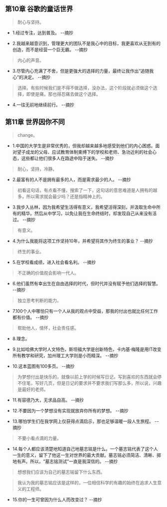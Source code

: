 ## 第10章 谷歌的童话世界

>耐心与坚持。

- 1.经过专注，达到普及。 --摘抄

- 2.我越来越意识到，管理更大的团队不是我心中的目标，我更喜欢从无到有的创造，而不是经营一个巨无霸。 --摘抄

>内心的声音。

- 3.尽管内心充满了不舍，但是更强大的选择的力量，最终让我作出“追随我心”的决定。 --摘抄

>选择。有些时候我们是不得不做选择，没办法，这个阶段就必须做这个选择，即使是痛，那也得忍痛去做这个选择。

- 4.一往无前地继续前行。 --摘抄

## 第11章 世界因你不同

>change。

- 1.中国的大学生是非常优秀的，但我却越来越多地感受到他们的内心困惑。面对望子成龙的父母、应试教育体制束缚下的学校和老师、急功近利的社会心态，这些都让他们很多人在路途中陷于迷失。 --摘抄

>耐心，坚持，冷静。

- 2.最富有的人不是拥有最多的人，而是需求最少的人。 --摘抄

>初看这句话，有点看不懂，搜索了一下，这句话的意思难道是人拥有的越多，所以需求就会最少吗？还是指精神上的。

- 3.我步入丛林，因为我希望生活得有意义，我希望活得深刻，并汲取生命中所有的精华。然后从中学习，以免让我在生命终结时，却发现自己从来没有活过。 --摘抄

>有意义。

- 4.为什么我能将这项工作坚持10年，并希望将其作为终生的事业？ --摘抄

>终生的事业。

- 5.在学校看成绩，进入社会看名利。 --摘抄

>不正确的价值观会影响一代人。

- 6.他们虽然有幸出生在自由选择的时代，但时代并没有赋予他们选择的智慧。 --摘抄

>独立思考判断的能力。

- 7.100个人中哪怕只有一个人从我的观点中受益，那我的付出也就比任何工作都有价值。 --摘抄

>帮助他人，情怀，社会责任感。

- 8.理念。

- 9.比如哈佛大学时人文特色，斯坦福大学是创新特色，卡内基·梅隆是用IT改变所有教学和研究，加州理工大学则是小而精深。 --摘抄

- 10.这本蓝图有100多页。 --摘抄

>为梦想付出是快乐的，就像以前上学的时候写日记，写到喜欢的东西就会停不住笔，写好几页，但是日记的要求并不要求我们写那么多，所以说，兴趣是最好的老师。

- 11.有容德乃大，无求品自高。 --摘抄

- 12.不要因为一个梦想没有实现就放弃你所有的梦想。 --摘抄

- 13.哪怕学生们在我学网上仅获得点滴启示，那也足够温暖一段人生旅程。 --摘抄

>不要小看点滴的力量。

- 14.每个人都应该清楚地知道自己地墓志铭是什么。一个墓志铭代表了这个人一生的意义，留下了他这一生对世界的最大贡献。墓志铭必须简洁、清晰、掷地有声。所以，“墓志铭测试”一直是我深信的。 --摘抄

>想想我们应该为自己的墓志铭留下什么东西。

>我认为我的墓志铭应该是这样的，一位相信科学的有趣的始终在追求人生意义的工程师。

- 15.你的一生可曾因为什么人而改变过？ --摘抄
